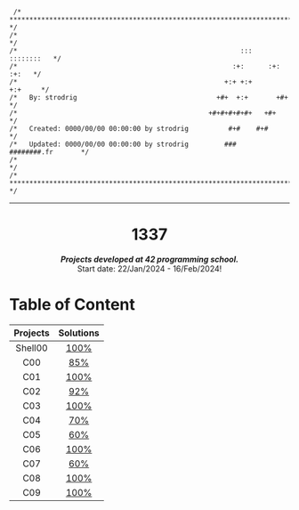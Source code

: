 ```
 /* ************************************************************************** */
/*                                                                            */
/*                                                        :::      ::::::::   */
/*                                                      :+:      :+:    :+:   */
/*                                                    +:+ +:+         +:+     */
/*   By: strodrig                                   +#+  +:+       +#+        */
/*                                                +#+#+#+#+#+   +#+           */
/*   Created: 0000/00/00 00:00:00 by strodrig          #+#    #+#             */
/*   Updated: 0000/00/00 00:00:00 by strodrig         ###   ########.fr       */
/*                                                                            */
/* ************************************************************************** */
```
---

<h1 align="center">
	1337
</h1>

<p align="center">
	<b><i>Projects developed at 42 </a> programming school.</i></b><br>
	Start date: 22/Jan/2024 - 16/Feb/2024!
</p>

 # Table of Content
| Projects      | Solutions  |
| :--------------:| :----------:|
| Shell00 | [100%](./Shell00) |
| C00 | [85%](./C00) |
| C01 | [100%](./C01) |
| C02 | [92%](./C02) |
| C03 |  [100%](./C03) |
| C04 |  [70%](./C04)|
| C05 | [60%](./C05)|
| C06 | [100%](./C06) |
| C07 |  [60%](./C07)|
| C08 | [100%](./C08) |
| C09 |  [100%](./C09)|
